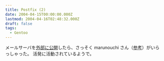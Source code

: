 ```yaml
---
title: Postfix (2)
date: 2004-04-15T00:00:00.000Z
lastmod: 2004-04-16T02:48:32.000Z
draft: false
tags:
  - Gentoo
---
```


メールサーバを[外部に公開](/posts/20040414/p01)したら、さっそく marunouchi さん（[参考](http://amrita.s14.xrea.com/d/?date=20040408#c01)）がいらっしゃった。 活発に活動されているようで。

